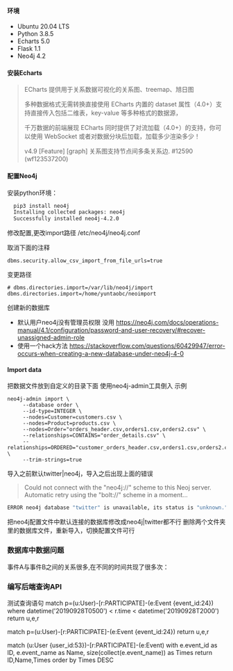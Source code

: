 #### 环境

- Ubuntu 20.04 LTS 
- Python 3.8.5 
- Echarts 5.0 
- Flask 1.1 
- Neo4j 4.2 

#### 安装Echarts

> ECharts 提供用于关系数据可视化的关系图、treemap、旭日图
> 
> 多种数据格式无需转换直接使用
> ECharts 内置的 dataset 属性（4.0+）支持直接传入包括二维表，key-value 等多种格式的数据源，
> 
> 千万数据的前端展现
> ECharts 同时提供了对流加载（4.0+）的支持，你可以使用 WebSocket 或者对数据分块后加载，加载多少渲染多少！
> 
> v4.9
> [Feature] [graph] 关系图支持节点间多条关系边. #12590 (wf123537200)
> 


#### 配置Neo4j
  
安装python环境：
  ```bash 
    pip3 install neo4j
    Installing collected packages: neo4j
    Successfully installed neo4j-4.2.0
  ```
修改配置,更改import路径
 /etc/neo4j/neo4j.conf

取消下面的注释

 `dbms.security.allow_csv_import_from_file_urls=true`

变更路径

 `# dbms.directories.import=/var/lib/neo4j/import`
 `dbms.directories.import=/home/yuntaobc/neoimport`

创建新的数据库
 - 默认用户neo4j没有管理员权限 没用
   https://neo4j.com/docs/operations-manual/4.1/configuration/password-and-user-recovery/#recover-unassigned-admin-role
 - 使用一个hack方法
   https://stackoverflow.com/questions/60429947/error-occurs-when-creating-a-new-database-under-neo4j-4-0

#### Import data

把数据文件放到自定义的目录下面
使用neo4j-admin工具倒入
示例
```cypher
neo4j-admin import \
     --database order \
     --id-type=INTEGER \
     --nodes=Customer=customers.csv \
     --nodes=Product=products.csv \
     --nodes=Order="orders_header.csv,orders1.csv,orders2.csv" \
     --relationships=CONTAINS="order_details.csv" \
     --relationships=ORDERED="customer_orders_header.csv,orders1.csv,orders2.csv" \
     --trim-strings=true
```

导入之前默认twitter|neo4j，导入之后出现上面的错误

> Could not connect with the "neo4j://" scheme to this Neoj server. Automatic retry using the "bolt://" scheme in a moment...

```bash
ERROR neo4j database "twitter" is unavailable, its status is "unknown."
```

把neo4j配置文件中默认连接的数据库修改成neo4j|twitter都不行
删除两个文件夹里的数据库文件，重新导入，切换配置文件可行

### 数据库中数据问题

事件A与事件B之间的关系很多,在不同的时间共现了很多次：


### 编写后端查询API

测试查询语句
match p=(u:User)-[r:PARTICIPATE]-(e:Event {event_id:24}) where datetime('20190928T0500') < r.time < datetime('20190928T2000') return u,e,r

match p=(u:User)-[r:PARTICIPATE]-(e:Event {event_id:24})  return u,e,r

match (u:User {user_id:53})-[r:PARTICIPATE]-(e:Event) with e.event_id as ID, e.event_name as Name, size(collect(e.event_name)) as Times return ID,Name,Times order by Times DESC

